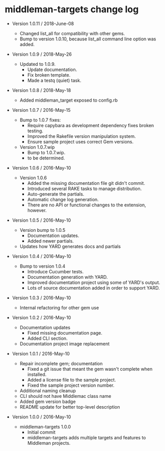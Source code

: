 middleman-targets change log
============================

- Version 1.0.11 / 2018-June-08

  - Changed list_all for compatibility with other gems.
  - Bump to version 1.0.10, because list_all command line option was added.

- Version 1.0.9 / 2018-May-26

  - Updated to 1.0.9.
     - Update documentation.
     - Fix broken template.
     - Made a testq (quiet) task.

- Version 1.0.8 / 2018-May-18

  - Added middleman_target exposed to config.rb

- Version 1.0.7 / 2016-May-15

  - Bump to 1.0.7 fixes:
      - Require capybara as development dependency fixes broken testing.
      - Improved the Rakefile version manipulation system.
      - Ensure sample project uses correct Gem versions.
  - Version 1.0.7.wip
      - Bump to 1.0.7.wip.
      - to be determined.

- Version 1.0.6 / 2016-May-10

  - Version 1.0.6
      - Added the missing documentation file git didn't commit.
      - Introduced several RAKE tasks to manage distribution.
      - Auto-generate the partials.
      - Automatic change log generation.
      - There are no API or functional changes to the extension, however.

- Version 1.0.5 / 2016-May-10

  - Version bump to 1.0.5
      - Documentation updates.
      - Added newer partials.
  - Updates how YARD generates docs and partials

- Version 1.0.4 / 2016-May-10

  - Bump to version 1.0.4
      - Introduce Cucumber tests.
      - Documentation generation with YARD.
      - Improved documentation project using some of YARD's output.
      - Lots of source documentation added in order to support YARD.

- Version 1.0.3 / 2016-May-10

  - Internal refactoring for other gem use

- Version 1.0.2 / 2016-May-10

  - Documentation updates
      - Fixed missing documentation page.
      - Added CLI section.
  - Documentation project image replacement

- Version 1.0.1 / 2016-May-10

  - Repair incomplete gem; documentation
    - Fixed a git issue that meant the gem wasn't complete when installed.
    - Added a license file to the sample project.
    - Fixed the sample project version number.
  - Additional naming cleanup
  - CLI should not have Middlemac class name
  - Added gem version badge
  - README update for better top-level description

- Version 1.0.0 / 2016-May-10

  - middleman-targets 1.0.0
      - Initial commit
      - middleman-targets adds multiple targets and features to Middleman projects.
